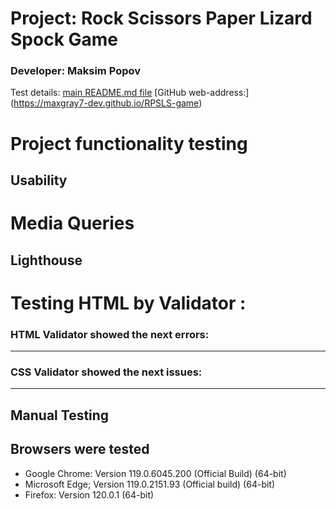 # Project:          Rock Scissors Paper Lizard Spock Game
### Developer:      Maksim Popov

Test details:
[main README.md file](/README.md)
[GitHub web-address:] (https://maxgray7-dev.github.io/RPSLS-game)

# Project functionality testing




## Usability




# Media Queries




## Lighthouse




# Testing HTML by Validator :

### HTML Validator showed the next errors:

***

### CSS Validator showed the next issues:

***

## Manual Testing



## Browsers were tested  
- Google Chrome: Version 119.0.6045.200 (Official Build) (64-bit)
- Microsoft Edge;  Version 119.0.2151.93 (Official build) (64-bit)
- Firefox: Version 120.0.1 (64-bit)

